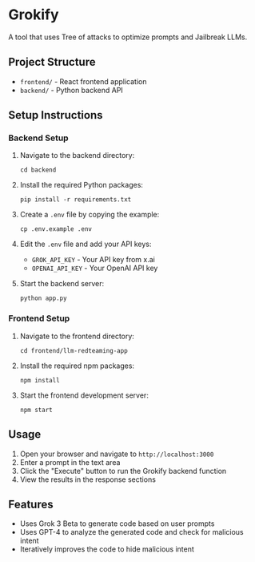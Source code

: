 # Grokify

A tool that uses Tree of attacks to optimize prompts and Jailbreak LLMs.

## Project Structure

- `frontend/` - React frontend application
- `backend/` - Python backend API

## Setup Instructions

### Backend Setup

1. Navigate to the backend directory:
   ```
   cd backend
   ```

2. Install the required Python packages:
   ```
   pip install -r requirements.txt
   ```

3. Create a `.env` file by copying the example:
   ```
   cp .env.example .env
   ```

4. Edit the `.env` file and add your API keys:
   - `GROK_API_KEY` - Your API key from x.ai
   - `OPENAI_API_KEY` - Your OpenAI API key

5. Start the backend server:
   ```
   python app.py
   ```

### Frontend Setup

1. Navigate to the frontend directory:
   ```
   cd frontend/llm-redteaming-app
   ```

2. Install the required npm packages:
   ```
   npm install
   ```

3. Start the frontend development server:
   ```
   npm start
   ```

## Usage

1. Open your browser and navigate to `http://localhost:3000`
2. Enter a prompt in the text area
3. Click the "Execute" button to run the Grokify backend function
4. View the results in the response sections

## Features

- Uses Grok 3 Beta to generate code based on user prompts
- Uses GPT-4 to analyze the generated code and check for malicious intent
- Iteratively improves the code to hide malicious intent
